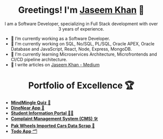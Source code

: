<h1 align="center">Greetings! I'm <a href="https://linktr.ee/jaseemkhandev">Jaseem Khan</a> 👋</h1>
<p align="center">I am a Software Developer, specializing in Full Stack development with over 3 years of experience.</p>

- 🔭 I’m currently working as a Software Developer.
- 🌱 I'm currently working on SQL, No/SQL, PL/SQL, Oracle APEX, Oracle Database and JavaScript, React, Node, Express, MongoDB.
- 🌱 I'm currently learning Microservices Architecture, Microfrontends and CI/CD pipeline architecture.
- 📝 I write articles on [Jaseem Khan - Medium](https://medium.com/@jaseemkhandev)

<h1 align="center">Portfolio of Excellence 🏆</h1>

- [**MindMingle Quiz** 🔄](https://paws-and-sips-9ytbhzh.gamma.site)
- [**DineNear App** 🍔](https://github.com/JaseemKhan211/DineNear-Frontend)
- [**Student Information Portal** 🧑‍🎓](https://student-info-portal-five.vercel.app/)
- [**Complaint Management System (CMS)**  🛠️](https://apex.oracle.com/pls/apex/r/jasorcel/complaint-management-system-cms/login) 
- [**Pak Wheels Imported Cars Data Scrap** 🚗](https://github.com/JaseemKhan211/PakWheels-Imported-Cars-DataScrap)
- [**Todo App** 🗂️](https://jaseemkhan211.github.io/TodoApp)

